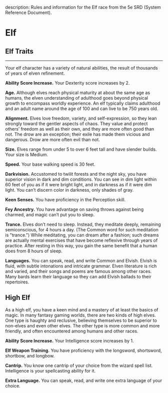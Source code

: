 description: Rules and information for the Elf race from the 5e SRD (System Reference Document).

# Elf 
## Elf Traits 
- - -
Your elf character has a variety of natural abilities, the result of thousands of years of elven refinement. 

**Ability Score Increase.** Your Dexterity score increases by 2. 

**Age.** Although elves reach physical maturity at about the same age as humans, the elven understanding of adulthood goes beyond physical growth to encompass worldly experience. An elf typically claims adulthood and an adult name around the age of 100 and can live to be 750 years old. 

**Alignment.** Elves love freedom, variety, and self-expression, so they lean strongly toward the gentler aspects of chaos. They value and protect others’ freedom as well as their own, and they are more often good than not. The drow are an exception; their exile has made them vicious and dangerous. Drow are more often evil than not. 

**Size.** Elves range from under 5 to over 6 feet tall and have slender builds. Your size is Medium. 

**Speed.** Your base walking speed is 30 feet. 

**Darkvision.** Accustomed to twilit forests and the night sky, you have superior vision in dark and dim conditions. You can see in dim light within 60 feet of you as if it were bright light, and in darkness as if it were dim light. You can’t discern color in darkness, only shades of gray.

**Keen Senses.** You have proficiency in the Perception skill. 

**Fey Ancestry.** You have advantage on saving throws against being charmed, and magic can’t put you to sleep. 

**Trance.** Elves don’t need to sleep. Instead, they meditate deeply, remaining semiconscious, for 4 hours a day. (The Common word for such meditation is "trance.") While meditating, you can dream after a fashion; such dreams are actually mental exercises that have become reflexive through years of practice. After resting in this way, you gain the same benefit that a human does from 8 hours of sleep. 

**Languages.** You can speak, read, and write Common and Elvish. Elvish is fluid, with subtle intonations and intricate grammar. Elven literature is rich and varied, and their songs and poems are famous among other races. Many bards learn their language so they can add Elvish ballads to their repertoires. 

## High Elf 
As a high elf, you have a keen mind and a mastery of at least the basics of magic. In many fantasy gaming worlds, there are two kinds of high elves. One type is haughty and reclusive, believing themselves to be superior to non-elves and even other elves. The other type is more common and more friendly, and often encountered among humans and other races. 

**Ability Score Increase.** Your Intelligence score increases by 1. 

**Elf Weapon Training.** You have proficiency with the longsword, shortsword, shortbow, and longbow. 

**Cantrip.** You know one cantrip of your choice from the wizard spell list. Intelligence is your spellcasting ability for it. 

**Extra Language.** You can speak, read, and write one extra language of your choice.